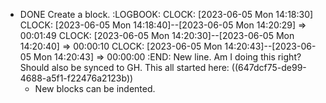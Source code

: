 - DONE Create a block.
  :LOGBOOK:
  CLOCK: [2023-06-05 Mon 14:18:30]
  CLOCK: [2023-06-05 Mon 14:18:40]--[2023-06-05 Mon 14:20:29] =>  00:01:49
  CLOCK: [2023-06-05 Mon 14:20:30]--[2023-06-05 Mon 14:20:40] =>  00:00:10
  CLOCK: [2023-06-05 Mon 14:20:43]--[2023-06-05 Mon 14:20:43] =>  00:00:00
  :END:
  New line. Am I doing this right?
  Should also be synced to GH.
  This all started here: ((647dcf75-de99-4688-a5f1-f22476a2123b))
	- New blocks can be indented.